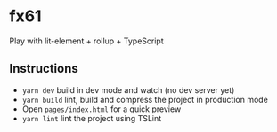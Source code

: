 # fx61

Play with lit-element + rollup + TypeScript

## Instructions

- `yarn dev` build in dev mode and watch (no dev server yet)
- `yarn build` lint, build and compress the project in production mode
- Open `pages/index.html` for a quick preview
- `yarn lint` lint the project using TSLint
